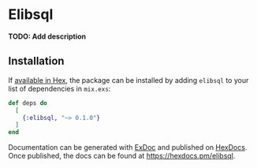 # Elibsql

**TODO: Add description**

## Installation

If [available in Hex](https://hex.pm/docs/publish), the package can be installed
by adding `elibsql` to your list of dependencies in `mix.exs`:

```elixir
def deps do
  [
    {:elibsql, "~> 0.1.0"}
  ]
end
```

Documentation can be generated with [ExDoc](https://github.com/elixir-lang/ex_doc)
and published on [HexDocs](https://hexdocs.pm). Once published, the docs can
be found at <https://hexdocs.pm/elibsql>.

